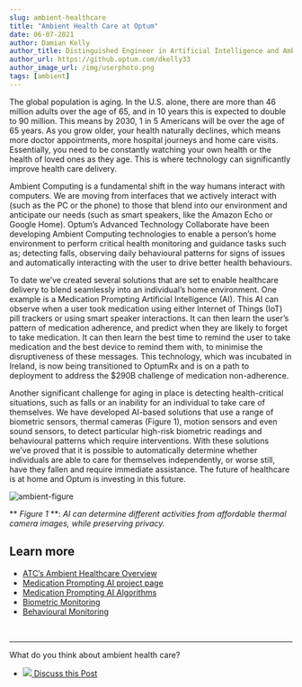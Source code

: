 ```yaml
---
slug: ambient-healthcare
title: "Ambient Health Care at Optum"
date: 06-07-2021
author: Damian Kelly
author_title: Distinguished Engineer in Artificial Intelligence and Ambient Computing 
author_url: https://github.optum.com/dkelly33
author_image_url: /img/userphoto.png
tags: [ambient]
---
```


The global population is aging. In the U.S. alone, there are more than 46 million adults over the age of 65, and in 10 years this is expected to double to 90 million. This means by 2030, 1 in 5 Americans will be over the age of 65 years. As you grow older, your health naturally declines, which means more doctor appointments, more hospital journeys and home care visits. Essentially, you need to be constantly watching your own health or the health of loved ones as they age. This is where technology can significantly improve health care delivery.

<!--truncate-->

Ambient Computing is a fundamental shift in the way humans interact with computers. We are moving from interfaces that we actively interact with (such as the PC or the phone) to those that blend into our environment and anticipate our needs (such as smart speakers, like the Amazon Echo or Google Home). Optum’s Advanced Technology Collaborate have been developing Ambient Computing technologies to enable a person’s home environment to perform critical health monitoring and guidance tasks such as; detecting falls, observing daily behavioural patterns for signs of issues and automatically interacting with the user to drive better health behaviours. 

To date we’ve created several solutions that are set to enable healthcare delivery to blend seamlessly into an individual’s home environment. One example is a Medication Prompting Artificial Intelligence (AI). This AI can observe when a user took medication using either Internet of Things (IoT) pill trackers or using smart speaker interactions. It can then learn the user’s pattern of medication adherence, and predict when they are likely to forget to take medication. It can then learn the best time to remind the user to take medication and the best device to remind them with, to minimise the disruptiveness of these messages. This technology, which was incubated in Ireland, is now being transitioned to OptumRx and is on a path to deployment to address the $290B challenge of medication non-adherence.

Another significant challenge for aging in place is detecting health-critical situations, such as falls or an inability for an individual to take care of themselves. We have developed AI-based solutions that use a range of biometric sensors, thermal cameras (Figure 1), motion sensors and even sound sensors, to detect particular high-risk biometric readings and behavioural patterns which require interventions. With these solutions we’ve proved that it is possible to automatically determine whether individuals are able to care for themselves independently, or worse still, have they fallen and require immediate assistance. The future of healthcare is at home and Optum is investing in this future.

![ambient-figure](/img/blogs/ambient-figure1.png)

** *Figure 1* **: *AI can determine different activities from affordable thermal camera images, while preserving privacy.*

## Learn more
* [ATC’s Ambient Healthcare Overview](https://optum.video.uhc.com/media/Dev%20Days%202020%3A%20Ambient%20Healthcare%20%40%20Home%3A%20Extending%20Healthcare%20into%20Everyday%20Life/1_o4516jdl)
* [Medication Prompting AI project page](https://github.optum.com/pages/ATC/ambient_site/products/medication-adherence/)
* [Medication Prompting AI Algorithms](https://optum.video.uhc.com/media/t/1_i0mwou6r)
* [Biometric Monitoring](https://github.optum.com/pages/ATC/ambient_site/products/vivify-alert-prediction/)
* [Behavioural Monitoring](https://optum.video.uhc.com/media/1_0dvb7trb)

<br/>

<hr/>

What do you think about ambient health care? 

<ul class="contact-list">
  <li>
      <a href="https://teams.microsoft.com/l/message/19:be693c0dc0eb41719f07432a5fcf6cf6@thread.tacv2/1623244614300?tenantId=db05faca-c82a-4b9d-b9c5-0f64b6755421&groupId=a886ded2-d2cb-437c-acbf-e9d200fd8480&parentMessageId=1623244614300&teamName=AI%20Community&channelName=Blog&createdTime=1623244614300" target="_blank">
        <span class='icon-wrap'>
            <img src="/img/Microsoft_Teams.png" class="contact-icon"/>
        </span>
        Discuss this Post
      </a>
  </li>
</ul>
